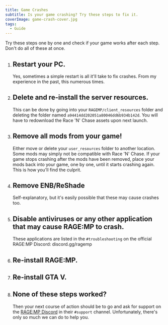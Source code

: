 ```yaml
---
title: Game Crashes
subtitle: Is your game crashing? Try these steps to fix it.
coverImage: game-crash-cover.jpg
tags:
  - Guide
---
```


Try these steps one by one and check if your game works after each step. Don't do all of these at once.

1. ## Restart your PC.

   Yes, sometimes a simple restart is all it'll take to fix crashes. From my experience in the past, this numerous times.

1. ## Delete and re-install the server resources.

   This can be done by going into your `RAGEMP/client_resources` folder and deleting the folder named `a94414dd202051a80046dd6b934b142d`. You will have to redownload the Race 'N' Chase assets upon next launch.

1. ## Remove all mods from your game!

   Either move or delete your `user_resources` folder to another location. Some mods may simply not be compatible with Race 'N' Chase. If your game stops crashing after the mods have been removed, place your mods back into your game, one by one, until it starts crashing again. This is how you'll find the culprit.

1. ## Remove ENB/ReShade

   Self-explanatory, but it's easily possible that these may cause crashes too.

1. ## Disable antiviruses or any other application that may cause RAGE:MP to crash.

   These applications are listed in the `#troubleshooting` on the official RAGE:MP Discord: discord.gg/ragemp

1. ## Re-install RAGE:MP.

1. ## Re-install GTA V.

1. ## None of these steps worked?
   Then your next course of action should be to go and ask for support on the [RAGE:MP Discord](https://discord.gg/ragemp) in their `#support` channel. Unfortunately, there's only so much we can do to help you.
